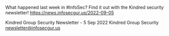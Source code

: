 What happened last week in #InfoSec? Find it out with the Kindred security newsletter!
https://news.infosecgur.us/2022-09-05

Kindred Group Security Newsletter -  5 Sep 2022
Kindred Group Security
newsletter@infosecgur.us
 

